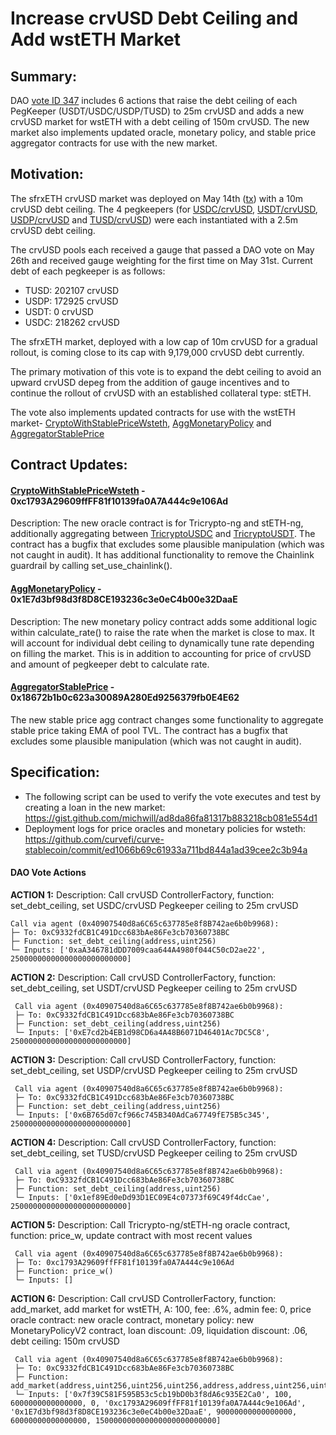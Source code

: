 # Increase crvUSD Debt Ceiling and Add wstETH Market

## **Summary**: 

DAO [vote ID 347](https://dao.curve.fi/vote/ownership/347) includes 6 actions that raise the debt ceiling of each PegKeeper (USDT/USDC/USDP/TUSD) to 25m crvUSD and adds a new crvUSD market for wstETH with a debt ceiling of 150m crvUSD. The new market also implements updated oracle, monetary policy, and stable price aggregator contracts for use with the new market. 
 

## **Motivation**:

The sfrxETH crvUSD market was deployed on May 14th ([tx](https://etherscan.io/tx/0x6d879b6e8a64478f3ecc5c2f918c4cf8c29ae0a3f93651159e4dc0278c5c49b5)) with a 10m crvUSD debt ceiling. The 4 pegkeepers (for [USDC/crvUSD](https://etherscan.io/address/0xaA346781dDD7009caa644A4980f044C50cD2ae22), [USDT/crvUSD](https://etherscan.io/address/0xE7cd2b4EB1d98CD6a4A48B6071D46401Ac7DC5C8), [USDP/crvUSD](https://etherscan.io/address/0x6B765d07cf966c745B340AdCa67749fE75B5c345) and [TUSD/crvUSD](https://etherscan.io/address/0x1ef89Ed0eDd93D1EC09E4c07373f69C49f4dcCae)) were each instantiated with a 2.5m crvUSD debt ceiling.

The crvUSD pools each received a gauge that passed a DAO vote on May 26th and received gauge weighting for the first time on May 31st. Current debt of each pegkeeper is as follows:
- TUSD: 202107 crvUSD
- USDP: 172925 crvUSD
- USDT: 0 crvUSD
- USDC: 218262 crvUSD

The sfrxETH market, deployed with a low cap of 10m crvUSD for a gradual rollout, is coming close to its cap with 9,179,000 crvUSD debt currently. 

The primary motivation of this vote is to expand the debt ceiling to avoid an upward crvUSD depeg from the addition of gauge incentives and to continue the rollout of crvUSD with an established collateral type: stETH.

The vote also implements updated contracts for use with the wstETH market- [CryptoWithStablePriceWsteth](https://etherscan.io/address/0xc1793A29609ffFF81f10139fa0A7A444c9e106Ad), [AggMonetaryPolicy](https://etherscan.io/address/0x1E7d3bf98d3f8D8CE193236c3e0eC4b00e32DaaE) and [AggregatorStablePrice](https://etherscan.io/address/0x18672b1b0c623a30089A280Ed9256379fb0E4E62)


## **Contract Updates**:

#### [CryptoWithStablePriceWsteth](https://etherscan.io/address/0xc1793A29609ffFF81f10139fa0A7A444c9e106Ad) - 0xc1793A29609ffFF81f10139fa0A7A444c9e106Ad
Description: The new oracle contract is for Tricrypto-ng and stETH-ng, additionally aggregating between [TricryptoUSDC](https://etherscan.io/address/0x7F86Bf177Dd4F3494b841a37e810A34dD56c829B) and [TricryptoUSDT](https://etherscan.io/address/0xf5f5B97624542D72A9E06f04804Bf81baA15e2B4). The contract has a bugfix that excludes some plausible manipulation (which was not caught in audit). It has additional functionality to remove the Chainlink guardrail by calling set_use_chainlink().

#### [AggMonetaryPolicy](https://etherscan.io/address/0x1E7d3bf98d3f8D8CE193236c3e0eC4b00e32DaaE) - 0x1E7d3bf98d3f8D8CE193236c3e0eC4b00e32DaaE
 Description: The new monetary policy contract adds some additional logic within calculate_rate() to raise the rate when the market is close to max. It will account for individual debt ceiling to dynamically tune rate depending on filling the market. This is in addition to accounting for price of crvUSD and amount of pegkeeper debt to calculate rate.

#### [AggregatorStablePrice](https://etherscan.io/address/0x18672b1b0c623a30089A280Ed9256379fb0E4E62) - 0x18672b1b0c623a30089A280Ed9256379fb0E4E62
The new stable price agg contract changes some functionality to aggregate stable price taking EMA of pool TVL. The contract has a bugfix that excludes some plausible manipulation (which was not caught in audit).



## **Specification**:

- The following script can be used to verify the vote executes and test by creating a loan in the new market: https://gist.github.com/michwill/ad8da86fa81317b883218cb081e554d1
- Deployment logs for price oracles and monetary policies for wsteth: https://github.com/curvefi/curve-stablecoin/commit/ed1066b69c61933a711bd844a1ad39cee2c3b94a


#### DAO Vote Actions
**ACTION 1:** 
Description: Call crvUSD ControllerFactory, function: set_debt_ceiling, set USDC/crvUSD Pegkeeper ceiling to 25m crvUSD

```
Call via agent (0x40907540d8a6C65c637785e8f8B742ae6b0b9968):  
├─ To: 0xC9332fdCB1C491Dcc683bAe86Fe3cb70360738BC
├─ Function: set_debt_ceiling(address,uint256)
└─ Inputs: ['0xaA346781dDD7009caa644A4980f044C50cD2ae22', 25000000000000000000000000]
```

**ACTION 2:** 
 Description: Call crvUSD ControllerFactory, function: set_debt_ceiling, set USDT/crvUSD Pegkeeper ceiling to 25m crvUSD

```
 Call via agent (0x40907540d8a6C65c637785e8f8B742ae6b0b9968):
 ├─ To: 0xC9332fdCB1C491Dcc683bAe86Fe3cb70360738BC
 ├─ Function: set_debt_ceiling(address,uint256)
 └─ Inputs: ['0xE7cd2b4EB1d98CD6a4A48B6071D46401Ac7DC5C8', 25000000000000000000000000]
```

**ACTION 3:** 
Description: Call crvUSD ControllerFactory, function: set_debt_ceiling, set USDP/crvUSD Pegkeeper ceiling to 25m crvUSD

```
 Call via agent (0x40907540d8a6C65c637785e8f8B742ae6b0b9968):
 ├─ To: 0xC9332fdCB1C491Dcc683bAe86Fe3cb70360738BC
 ├─ Function: set_debt_ceiling(address,uint256)
 └─ Inputs: ['0x6B765d07cf966c745B340AdCa67749fE75B5c345', 25000000000000000000000000]
```

**ACTION 4:** 
 Description: Call crvUSD ControllerFactory, function: set_debt_ceiling, set TUSD/crvUSD Pegkeeper ceiling to 25m crvUSD

```
 Call via agent (0x40907540d8a6C65c637785e8f8B742ae6b0b9968):
 ├─ To: 0xC9332fdCB1C491Dcc683bAe86Fe3cb70360738BC
 ├─ Function: set_debt_ceiling(address,uint256)
 └─ Inputs: ['0x1ef89Ed0eDd93D1EC09E4c07373f69C49f4dcCae', 25000000000000000000000000]
```

**ACTION 5:** 
 Description: Call Tricrypto-ng/stETH-ng oracle contract, function: price_w,  update contract with most recent values

```
 Call via agent (0x40907540d8a6C65c637785e8f8B742ae6b0b9968):
 ├─ To: 0xc1793A29609ffFF81f10139fa0A7A444c9e106Ad
 ├─ Function: price_w()
 └─ Inputs: []
```

**ACTION 6:** 
 Description: Call crvUSD ControllerFactory, function: add_market, add market for wstETH, A: 100, fee: .6%, admin fee: 0, price oracle contract: new oracle contract, monetary policy: new MonetaryPolicyV2 contract, loan discount: .09, liquidation discount: .06, debt ceiling: 150m crvUSD

```
 Call via agent (0x40907540d8a6C65c637785e8f8B742ae6b0b9968):
 ├─ To: 0xC9332fdCB1C491Dcc683bAe86Fe3cb70360738BC
 ├─ Function: add_market(address,uint256,uint256,uint256,address,address,uint256,uint256,uint256)
 └─ Inputs: ['0x7f39C581F595B53c5cb19bD0b3f8dA6c935E2Ca0', 100, 6000000000000000, 0, '0xc1793A29609ffFF81f10139fa0A7A444c9e106Ad', '0x1E7d3bf98d3f8D8CE193236c3e0eC4b00e32DaaE', 90000000000000000, 60000000000000000, 150000000000000000000000000]
```

